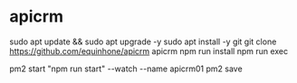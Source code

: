 # apicrm




sudo apt update && sudo apt upgrade -y
sudo apt install -y git
git clone https://github.com/equinhone/apicrm apicrm
npm run install
npm run exec

pm2 start "npm run start" --watch --name apicrm01
pm2 save
